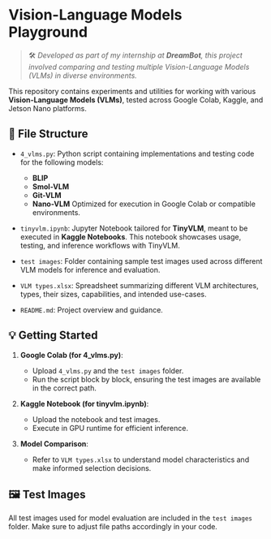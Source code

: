# Vision-Language Models Playground

> 🛠️ *Developed as part of my internship at **DreamBot**, this project involved comparing and testing multiple Vision-Language Models (VLMs) in diverse environments.*

This repository contains experiments and utilities for working with various **Vision-Language Models (VLMs)**, tested across Google Colab, Kaggle, and Jetson Nano platforms.

## 📁 File Structure

* `4_vlms.py`:
  Python script containing implementations and testing code for the following models:

  * **BLIP**
  * **Smol-VLM**
  * **Git-VLM**
  * **Nano-VLM**
    Optimized for execution in Google Colab or compatible environments.

* `tinyvlm.ipynb`:
  Jupyter Notebook tailored for **TinyVLM**, meant to be executed in **Kaggle Notebooks**. This notebook showcases usage, testing, and inference workflows with TinyVLM.

* `test images`:
  Folder containing sample test images used across different VLM models for inference and evaluation.

* `VLM types.xlsx`:
  Spreadsheet summarizing different VLM architectures, types, their sizes, capabilities, and intended use-cases.

* `README.md`:
  Project overview and guidance.

## 💡 Getting Started

1. **Google Colab (for 4\_vlms.py)**:

   * Upload `4_vlms.py` and the `test images` folder.
   * Run the script block by block, ensuring the test images are available in the correct path.

2. **Kaggle Notebook (for tinyvlm.ipynb)**:

   * Upload the notebook and test images.
   * Execute in GPU runtime for efficient inference.

3. **Model Comparison**:

   * Refer to `VLM types.xlsx` to understand model characteristics and make informed selection decisions.

## 🖼️ Test Images

All test images used for model evaluation are included in the `test images` folder. Make sure to adjust file paths accordingly in your code.



